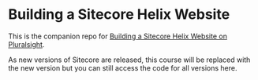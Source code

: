 # Building a Sitecore Helix Website
This is the companion repo for [Building a Sitecore Helix Website on Pluralsight](https://pluralsight.pxf.io/Zdyg3q).

As new versions of Sitecore are released, this course will be replaced with the new version but you can still access the code for all versions here.
